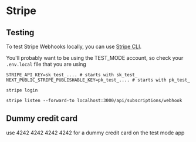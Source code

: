 # Stripe

## Testing

To test Stripe Webhooks locally, you can use [Stripe CLI](https://stripe.com/docs/stripe-cli).

You'll probably want to be using the TEST_MODE account, so check your `.env.local` file that you are using

```
STRIPE_API_KEY=sk_test_.... # starts with sk_test_
NEXT_PUBLIC_STRIPE_PUBLISHABLE_KEY=pk_test_.... # starts with pk_test_
```

```
stripe login

stripe listen --forward-to localhost:3000/api/subscriptions/webhook
```

## Dummy credit card

use 4242 4242 4242 4242 for a dummy credit card on the test mode app
